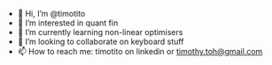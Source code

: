 - 👋 Hi, I’m @timotito
- 👀 I’m interested in quant fin
- 🌱 I’m currently learning non-linear optimisers
- 💞️ I’m looking to collaborate on keyboard stuff
- 📫 How to reach me: timotito on linkedin or timothy.toh@gmail.com

<!---
timotito/timotito is a ✨ special ✨ repository because its `README.md` (this file) appears on your GitHub profile.
You can click the Preview link to take a look at your changes.
--->
